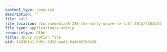 ```yaml
---
content_type: resource
description: ''
file: null
file_location: /coursemedia/8-286-the-early-universe-fall-2013/f483b1416dfc5d28aad1044b067b3438_PK1KNojfvMQ.vtt
file_type: application/x-subrip
resourcetype: Other
title: 3play caption file
uid: f483b141-6dfc-5d28-aad1-044b067b3438
---
```

